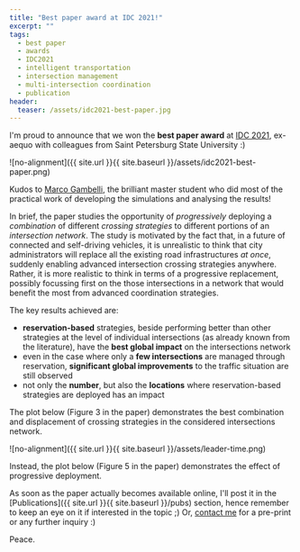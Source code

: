 ```yaml
---
title: "Best paper award at IDC 2021!"
excerpt: ""
tags:
  - best paper
  - awards
  - IDC2021
  - intelligent transportation
  - intersection management
  - multi-intersection coordination
  - publication
header:
  teaser: /assets/idc2021-best-paper.jpg
---
```


I'm proud to announce that we won the **best paper award** at [IDC 2021](http://www.idc2021.unirc.it), ex-aequo with colleagues from Saint Petersburg State University :)

![no-alignment]({{ site.url }}{{ site.baseurl }}/assets/idc2021-best-paper.png)

Kudos to [Marco Gambelli](https://www.linkedin.com/in/marco-gambelli-a7690020b), the brilliant master student who did most of the practical work of developing the simulations and analysing the results!

In brief, the paper studies the opportunity of *progressively* deploying a *combination* of different *crossing strategies* to different portions of an *intersection network*.
The study is motivated by the fact that, in a future of connected and self-driving vehicles, it is unrealistic to think that city administrators will replace all the existing road infrastructures *at once*, suddenly enabling advanced intersection crossing strategies anywhere.
Rather, it is more realistic to think in terms of a progressive replacement, possibly focussing first on the those intersections in a network that would benefit the most from advanced coordination strategies.

The key results achieved are:
  - **reservation-based** strategies, beside performing better than other strategies at the level of individual intersections (as already known from the literature), have the **best global impact** on the intersections network
  - even in the case where only a **few intersections** are managed through reservation, **significant global improvements** to the traffic situation are still observed
  - not only the **number**, but also the **locations** where reservation-based strategies are deployed has an impact

The plot below (Figure 3 in the paper) demonstrates the best combination and displacement of crossing strategies in the considered intersections network.

![no-alignment]({{ site.url }}{{ site.baseurl }}/assets/leader-time.png)

Instead, the plot below (Figure 5 in the paper) demonstrates the effect of progressive deployment.

As soon as the paper actually becomes available online, I'll post it in the [Publications]({{ site.url }}{{ site.baseurl }}/pubs) section, hence remember to keep an eye on it if interested in the topic ;)
Or, [contact me](mailto:stefano.mariani@unimore.it) for a pre-print or any further inquiry :)

Peace.
